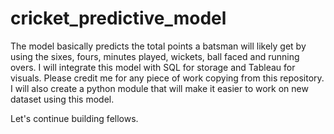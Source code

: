 # cricket_predictive_model
The model basically predicts the total points a batsman will likely get by using the sixes, fours, minutes played, wickets, ball faced and running overs.
I will integrate this model with SQL for storage and Tableau for visuals.
Please credit me for any piece of work copying from this repository.
I will also create a python module that will make it easier to work on new dataset using this model.

Let's continue building fellows.

